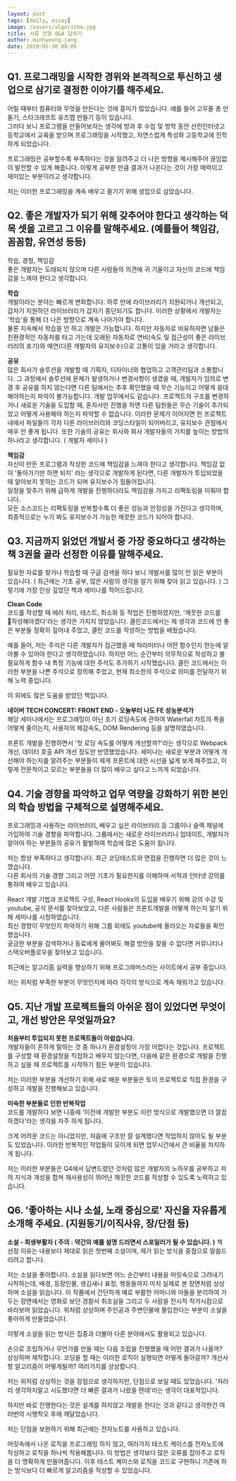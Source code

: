 ```yaml
---
layout: post
tags: [daily, essay]
image: /covers/algorithm.jpg
title: 서류 전형 Q&A 답하기
author: minhyeong.jang
date: 2019-05-30 08:05
---
```


## Q1. 프로그래밍을 시작한 경위와 본격적으로 투신하고 생업으로 삼기로 결정한 이야기를 해주세요.

어릴 때부터 컴퓨터와 무엇을 만든다는 것에 흥미가 많았습니다. 예를 들어 고무줄 총 만들기, 스타크래프트 유즈맵 만들기 등이 있습니다.  
그러다 보니 프로그램을 만들어보자는 생각에 방과 후 수업 및 방학 동안 선린인터넷고등학교에서 교육을 받으며 프로그래밍을 시작했고, 자연스럽게 특성화 고등학교에 진학하게 되었습니다.

프로그래밍은 공부할수록 부족하다는 것을 알려주고 더 나은 방향을 제시해주어 끊임없이 발전할 수 있게 해줍니다.
이렇게 공부한 만큼 결과가 나온다는 것이 가장 매력이고 재미있는 부분이라고 생각합니다.

저는 이러한 프로그래밍을 계속 배우고 즐기기 위해 생업으로 삼았습니다.

## Q2. 좋은 개발자가 되기 위해 갖추어야 한다고 생각하는 덕목 셋을 고르고 그 이유를 말해주세요. (예를들어 책임감, 꼼꼼함, 유연성 등등)

학습, 경청, 책임감  
좋은 개발자는 도태되지 않으며 다른 사람들의 의견에 귀 기울이고 자신의 코드에 책임감을 느껴야 한다고 생각합니다.

**학습**  
개발이라는 분야는 빠르게 변화합니다.
하루 만에 라이브러리가 지원되거나 개선되고, 갑자기 지원하던 라이브러리가 갑자기 중단되기도 합니다.
이러한 상황에서 개발자는 '학습'을 통해 더 나은 방향으로 계속 나아가야 합니다.  
물론 지속해서 학습을 안 하고 개발은 가능합니다.
하지만 자동차로 비유하자면 남들은 친환경적인 자동차를 타고 가는데 오래된 자동차로 연비(속도 및 접근성이 좋은 라이브러리의 포기)와 매연(다른 개발자의 유지보수)으로 고통이 있을 거라고 생각합니다.

**공유**  
많은 회사가 솔루션을 개발할 때 기획자, 디자이너와 협업하고 고객관리팀과 소통합니다.
그 과정에서 솔루션에 문제가 발생하거나 변경사항이 생겼을 때, 개발자가 임의로 변경 후 공유를 하지 않는다면 다른 팀에서는 추후 확인했을 때 무슨 기능이고 어떻게 응대해야하는지 파악이 불가능합니다.
개발 업무에서도 같습니다.
프로젝트의 구조를 변경하거나 새로운 기술을 도입할 때, 혼자서만 진행을 하면 다른 팀원들은 무슨 기술이 추가되었고 어떻게 사용해야 하는지 파악할 수 없습니다.
이러한 문제가 이어지면 한 프로젝트 내에서 파일들이 각자 다른 라이브러리와 코딩스타일이 되어버리고, 유지보수 관점에서 매우 안 좋게 됩니다.
또한 기술의 공유는 회사와 회사 개발자들의 가치를 높이는 방법의 하나라고 생각합니다. ( 개발자 세미나 )

**책임감**  
자신이 만든 프로그램과 작성한 코드에 책임감을 느껴야 한다고 생각합니다.
책임감 없이 '돌아가기만 하면 되지' 라는 생각으로 개발하게 된다면, 다른 개발자가 투입되었을 때 알아보지 못하는 코드가 되며 유지보수가 힘들어집니다.  
일정을 맞추기 위해 급하게 개발을 진행하더라도 책임감을 가지고 리팩토링을 이뤄야 합니다.  
모든 소스코드는 리팩토링을 반복할수록 더 좋은 성능과 안정성을 가진다고 생각하며, 최종적으로는 누가 봐도 유지보수가 가능한 깨끗한 코드가 되어야 합니다.

## Q3. 지금까지 읽었던 개발서 중 가장 중요하다고 생각하는 책 3권을 골라 선정한 이유를 말해주세요.

필요한 자료를 찾거나 학습할 때 구글 검색을 하다 보니 개발서를 많이 안 읽은 부분이 있습니다. ( 최근에는 기초 공부, 많은 사람의 생각을 알기 위해 찾아 읽고 있습니다. )
그렇기에 가장 인상 깊었던 책과 세미나를 적어드립니다.

**Clean Code**  
코드를 작성할 때 에러 처리, 테스트, 최소화 등 작업은 진행하였지만, '깨끗한 코드를 작성해야겠다'라는 생각은 가지지 않았습니다.
클린코드에서는 제 생각과 코드에 안 좋은 부분들 정확히 짚어내 주었고, 클린 코드를 작성하는 방법을 배웠습니다.

예를 들어, 저는 주석은 다른 개발자가 접근했을 때 파라미터나 어떤 함수인지 한눈에 알아볼 수 있어야 한다고 생각하였습니다.
하지만 어느 순간부터 의무적으로 작성하고 불필요하게 함수 내 특정 기능에 대한 주석도 추가하기 시작했습니다.
클린 코드에서는 이러한 부분을 나쁜 주석으로 정의해 주었고, 현재 최소한의 주석으로 의미를 전달하기 위해 노력 중입니다.

이 외에도 많은 도움을 받았던 책입니다.

**네이버 TECH CONCERT: FRONT END - 오늘부터 나도 FE 성능분석가**  
해당 세미나에서는 프로그래밍이 아닌 초기 로딩속도에 관하여 Waterfall 차트의 폭을 어떻게 줄이는지, 사용자의 체감속도, DOM Rendering 등을 설명하였습니다.

프론트 개발을 진행하면서 '첫 로딩 속도를 어떻게 개선할까?'라는 생각으로 Webpack 개선, 데이터 호출 API 개선 정도만 반영했었습니다.
세미나는 새로운 부분과 어떻게 개선해야 하는지를 알려주는 부분들이 제게 프론트에 대한 시선을 넓게 보게 해주었고, 이렇게 전문적이고 모르는 부분들을 더 많이 배우고 싶다고 느끼게 되었습니다.

## Q4. 기술 경향을 파악하고 업무 역량을 강화하기 위한 본인의 학습 방법을 구체적으로 설명해주세요.

프로그래밍과 사용하는 라이브러리, 배우고 싶은 라이브러리 등 그룹이나 슬랙 채널에 가입하여 기술 경향을 파악합니다.
그룹에서는 새로운 라이브러리나 업데이트, 개발자가 알아야 하는 부분들의 공유가 활발하여 학습에 많은 도움이 됩니다.

저는 항상 부족하다고 생각합니다. 최근 코딩테스트와 면접을 진행하면 더 많은 것이 느꼈습니다.  
다른 회사의 기술 경향 그리고 어떤 기초가 필요한지를 이해하며 서적과 인터넷 강의를 통하여 배우고 있습니다.

React 개발 기법과 프로젝트 구성, React Hooks의 도입을 배우기 위해 강의 수강 및 youtube, 공식 문서를 찾아보았고,
다른 사람들은 프론트개발을 어떻게 하는지 알기 위해 세미나를 시청하였습니다.  
최신 경향이 무엇인지 파악하기 위해 그룹 외에도 youtube에 올라오는 자료들을 확인했습니다.  
궁금한 부분을 검색하거나 동료에게 물어봐도 해결 방안을 찾을 수 없다면 커뮤니티나 스택오버플로우을 찾아보고 있습니다.

최근에는 알고리즘 실력을 향상하기 위해 프로그래머스라는 사이트에서 공부 중입니다.

저는 위처럼 부족한 부분이 무엇인지에 따라 각각의 방식으로 계속 채워가고 있습니다.

## Q5. 지난 개발 프로젝트들의 아쉬운 점이 있었다면 무엇이고, 개선 방안은 무엇일까요?

**처음부터 투입되지 못한 프로젝트들이 아쉽습니다.**  
개발자들이 흔하게 말하는 것 중 하나가 환경설정이 가장 어렵다는 것입니다.
프로젝트를 구성할 때 환경설정을 직접하고 배우지 않는다면, 다음에 같은 환경으로 개발을 진행하고 싶을 때 프로젝트를 시작하기 힘든 부분이 있습니다.

저는 이러한 부분을 개선하기 위해 새로 배운 부분들은 토이 프로젝트로 직접 환경을 구성하고 개발을 진행해보고 있습니다.

**미숙한 부분들로 인한 반복작업**  
코드를 개발하다 보면 나중에 '이전에 개발한 부분도 이런 방식으로 개발했으면 더 깔끔하겠다'라는 생각을 자주 하게 됩니다.

크게 어려운 코드는 아니었지만, 처음에 구조만 잘 설계했다면 작업하지 않아도 될 부분도 있었습니다.
이러한 반복적인 작업들이 모이게 되면 업무시간에서 큰 비율을 차지하게 됩니다.

저는 이러한 부분들은 Q4에서 답변드렸던 것처럼 많은 개발자의 노하우를 공부하고 저의 지식과 개성을 합쳐 재사용성이 뛰어난 깨끗한 코드를 작성할 수 있도록 노력하고 있습니다.

## Q6. '좋아하는 시나 소설, 노래 중심으로' 자신을 자유롭게 소개해 주세요. (지원동기/이직사유, 장/단점 등)

**소설 - 희생부활자 ( 주의 : 약간의 예를 설명 드리면서 스포일러가 될 수 있습니다. )**
책 선정 이유는 내용보다 제대로 읽은 첫번째 소설이며, 제가 읽는 방식을 중점으로 말씀드리려고 합니다.

저는 소설을 좋아합니다.
소설을 읽다보면 어느 순간부터 내용을 머릿속으로 그려내기 시작하는데,
배경, 등장인물, 생김새나 표정, 행동들까지 마치 실제로 본 장면처럼 상상하며 소설을 읽습니다.
이 작품에서 간단하게 예로 부활한 어머니와 아들을 분리하여 가두는 장면에서는 영화로 보던 경찰서 취조실을 그리고 두 사람을 전시적 작가시점으로 바라보며 읽었습니다.
위처럼 상상하며 주인공과 주변인물에 몰입한다는 부분이 소설을 좋아하게 만들었습니다.

이렇게 소설을 읽는 방식은 집중과 더불어 다른 분야에서도 활용되고 있습니다.

손으로 조립하거나 무언가를 만들 때는 다음 조립을 진행했을 때 어떤 결과가 나올까? 상상하며 제작합니다.
코딩을 할 때는 이러한 로직이 실행되면 어떻게 돌아갈까? 개선사항 알고리즘이 어떻게될까? 여러가지를 상상합니다.

저는 위처럼 상상하는 것을 장점으로 생각하지만, 단점으로 보일 때도 있었습니다.
'차라리 생각하지말고 시도했다면 더 빠른 결과가 나왔을 텐데'라는 생각이 대표적입니다.

하지만 바로 진행한다는 것은 설계를 하지않고 개발을 한다는 것과 같다고 생각한건 여러번의 시행착오 후에 깨달았습니다.

저는 단점을 보완하기 위해 최근에는 전자노트를 사용하고 있습니다.

머릿속에서 나온 로직을 프로그래밍 하지 않고, 여러가지 테스트 케이스를 전자노트에 작성하고 로직을 하나씩 적용해봅니다. 이 방법은 생각보다 많은 오류를 잡아주고 로직을 더 명확하게 만들어줍니다.
이후 테스트 케이스와 로직을 코드로 구현하니 기존에 하는 방식보다 더 빠르게 알고리즘을 작성할 수 있었습니다.
